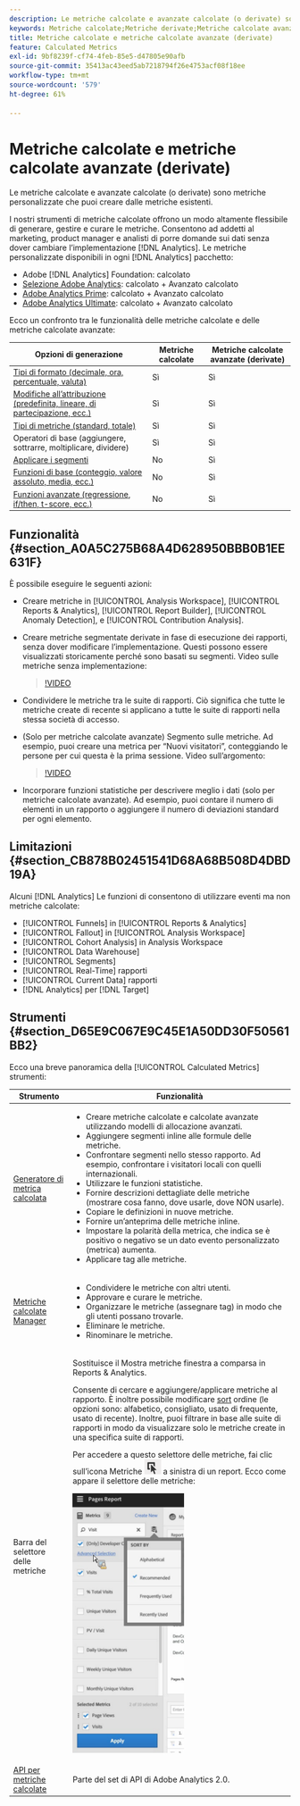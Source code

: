 ```yaml
---
description: Le metriche calcolate e avanzate calcolate (o derivate) sono metriche personalizzate che puoi creare dalle metriche esistenti.
keywords: Metriche calcolate;Metriche derivate;Metriche calcolate avanzate
title: Metriche calcolate e metriche calcolate avanzate (derivate)
feature: Calculated Metrics
exl-id: 9bf8239f-cf74-4feb-85e5-d47805e90afb
source-git-commit: 35413ac43eed5ab7218794f26e4753acf08f18ee
workflow-type: tm+mt
source-wordcount: '579'
ht-degree: 61%

---
```


# Metriche calcolate e metriche calcolate avanzate (derivate)

Le metriche calcolate e avanzate calcolate (o derivate) sono metriche personalizzate che puoi creare dalle metriche esistenti.

I nostri strumenti di metriche calcolate offrono un modo altamente flessibile di generare, gestire e curare le metriche. Consentono ad addetti al marketing, product manager e analisti di porre domande sui dati senza dover cambiare l’implementazione [!DNL Analytics]. Le metriche personalizzate disponibili in ogni [!DNL Analytics] pacchetto:

* Adobe [!DNL Analytics] Foundation: calcolato
* [Selezione Adobe Analytics](https://www.adobe.com/it/data-analytics-cloud/analytics/select.html): calcolato + Avanzato calcolato
* [Adobe Analytics Prime](https://www.adobe.com/it/data-analytics-cloud/analytics/prime.html): calcolato + Avanzato calcolato
* [Adobe Analytics Ultimate](https://www.adobe.com/it/data-analytics-cloud/analytics/ultimate.html): calcolato + Avanzato calcolato

Ecco un confronto tra le funzionalità delle metriche calcolate e delle metriche calcolate avanzate:

| Opzioni di generazione | Metriche calcolate | Metriche calcolate avanzate (derivate) |
|---|---|---|
| [Tipi di formato (decimale, ora, percentuale, valuta)](/help/components/c-calcmetrics/c-workflow/cm-workflow/c-build-metrics/cm-build-metrics.md) | Sì | Sì |
| [Modifiche all’attribuzione (predefinita, lineare, di partecipazione, ecc.)](/help/components/c-calcmetrics/c-workflow/cm-workflow/c-build-metrics/m-metric-type-alloc.md) | Sì | Sì |
| [Tipi di metriche (standard, totale)](/help/components/c-calcmetrics/c-workflow/cm-workflow/c-build-metrics/m-metric-type-alloc.md) | Sì | Sì |
| Operatori di base (aggiungere, sottrarre, moltiplicare, dividere) | Sì | Sì |
| [Applicare i segmenti](/help/components/c-calcmetrics/c-workflow/cm-workflow/c-build-metrics/metrics-with-segments.md) | No | Sì |
| [Funzioni di base (conteggio, valore assoluto, media, ecc.)](/help/components/c-calcmetrics/cm-reference/cm-functions.md) | No | Sì |
| [Funzioni avanzate (regressione, if/then, t-score, ecc.)](/help/components/c-calcmetrics/cm-reference/cm-adv-functions.md) | No | Sì |

## Funzionalità {#section_A0A5C275B68A4D628950BBB0B1EE631F}

È possibile eseguire le seguenti azioni:

* Creare metriche in [!UICONTROL Analysis Workspace], [!UICONTROL Reports & Analytics], [!UICONTROL Report Builder], [!UICONTROL Anomaly Detection], e [!UICONTROL Contribution Analysis].
* Creare metriche segmentate derivate in fase di esecuzione dei rapporti, senza dover modificare l’implementazione. Questi possono essere visualizzati storicamente perché sono basati su segmenti. Video sulle metriche senza implementazione:

   >[!VIDEO](https://video.tv.adobe.com/v/25407/?quality=12)

* Condividere le metriche tra le suite di rapporti. Ciò significa che tutte le metriche create di recente si applicano a tutte le suite di rapporti nella stessa società di accesso.
* (Solo per metriche calcolate avanzate) Segmento sulle metriche. Ad esempio, puoi creare una metrica per “Nuovi visitatori”, conteggiando le persone per cui questa è la prima sessione. Video sull’argomento:

   >[!VIDEO](https://video.tv.adobe.com/v/25409/?quality=12)

* Incorporare funzioni statistiche per descrivere meglio i dati (solo per metriche calcolate avanzate). Ad esempio, puoi contare il numero di elementi in un rapporto o aggiungere il numero di deviazioni standard per ogni elemento.

## Limitazioni {#section_CB878B02451541D68A68B508D4DBD19A}

Alcuni [!DNL Analytics] Le funzioni di consentono di utilizzare eventi ma non metriche calcolate:

* [!UICONTROL Funnels] in [!UICONTROL Reports & Analytics]
* [!UICONTROL Fallout] in [!UICONTROL Analysis Workspace]
* [!UICONTROL Cohort Analysis] in Analysis Workspace
* [!UICONTROL Data Warehouse]
* [!UICONTROL Segments]
* [!UICONTROL Real-Time] rapporti
* [!UICONTROL Current Data] rapporti
* [!DNL Analytics] per [!DNL Target]

## Strumenti {#section_D65E9C067E9C45E1A50DD30F50561BB2}

Ecco una breve panoramica della [!UICONTROL Calculated Metrics] strumenti:

<table id="table_520AFE97DB514958ABE23FD3C9CE0ABD"> 
 <thead> 
  <tr> 
   <th colname="col1" class="entry"> Strumento </th> 
   <th colname="col2" class="entry"> Funzionalità </th> 
  </tr>
 </thead>
 <tbody> 
  <tr> 
   <td colname="col1"><a href="/help/components/c-calcmetrics/c-workflow/cm-workflow/c-build-metrics/cm-build-metrics.md"  > Generatore di metrica calcolata</a> </td> 
   <td colname="col2"> 
    <ul id="ul_E6F02AB9DF204C2F9A0AC92A31594B3E"> 
     <li id="li_A4A6E716374243A190C539A3F4A41C0C">Creare metriche calcolate e calcolate avanzate utilizzando modelli di allocazione avanzati. </li> 
     <li id="li_C8C97BA4E227463E98077ABA5818FFC6">Aggiungere segmenti inline alle formule delle metriche. </li> 
     <li id="li_8503D9E06A3C46569B5CDB4B90F72446">Confrontare segmenti nello stesso rapporto. Ad esempio, confrontare i visitatori locali con quelli internazionali. </li> 
     <li id="li_4B528FDE1F96400DBA0D3276408FF919">Utilizzare le funzioni statistiche. </li> 
     <li id="li_C1162B1EA6784B8189A8A87E2B0DA79A">Fornire descrizioni dettagliate delle metriche (mostrare cosa fanno, dove usarle, dove NON usarle). </li> 
     <li id="li_DEA13F5E8BF94AF1B311C467FE6E2A74">Copiare le definizioni in nuove metriche. </li> 
     <li id="li_8C21F55015D44910904202D2BF74221C">Fornire un’anteprima delle metriche inline. </li> 
     <li id="li_3704F66C321C477F9D4F52E068C231BD">Impostare la polarità della metrica, che indica se è positivo o negativo se un dato evento personalizzato (metrica) aumenta. </li> 
     <li id="li_9D45319FA965476FB1C90DE8AA72BBD7">Applicare tag alle metriche. </li> 
    </ul> </td> 
  </tr> 
  <tr> 
   <td colname="col1"><a href="/help/components/c-calcmetrics/c-workflow/cm-workflow/cm-manager.md"  > Metriche calcolate Manager</a> </td> 
   <td colname="col2"> 
    <ul id="ul_E4D20D5DD3904CC6A85785B5BD4C1B1E"> 
     <li id="li_E0B216BA1478406EB6212263DF71D85B">Condividere le metriche con altri utenti. </li> 
     <li id="li_96EB16FAF3454211AAEF78EA5B08927F">Approvare e curare le metriche. </li> 
     <li id="li_3ADBD2428EAC4B0AA61222D87C3AF2B7">Organizzare le metriche (assegnare tag) in modo che gli utenti possano trovarle. </li> 
     <li id="li_726F3C3390744E49BA63606FE196880E">Eliminare le metriche. </li> 
     <li id="li_F306BA4FA8AF4A6E987BA62634659A2F">Rinominare le metriche. </li> 
    </ul> </td> 
  </tr> 
  <tr> 
   <td colname="col1"> Barra del selettore delle metriche </td> 
   <td colname="col2"> <p>Sostituisce il <span class="uicontrol"> Mostra metriche</span> finestra a comparsa in <span class="uicontrol"> Reports &amp; Analytics</span>. </p> <p>Consente di cercare e aggiungere/applicare metriche al rapporto. È inoltre possibile modificare <a href="/help/components/c-calcmetrics/c-workflow/cm-workflow/cm-finding.md"  > sort</a> ordine (le opzioni sono: alfabetico, consigliato, usato di frequente, usato di recente). Inoltre, puoi filtrare in base alle suite di rapporti in modo da visualizzare solo le metriche create in una specifica suite di rapporti. </p> <p>Per accedere a questo selettore delle metriche, fai clic sull’icona Metriche <img placement="inline"  src="assets/metrics_icon.png" width="30px" id="image_2C6F20B4E634486B95BACD4CA47EF991" /> a sinistra di un report. Ecco come appare il selettore delle metriche: </p> <p><img src="assets/metrics_rail.png" width="200px" id="image_379523E9AFEC4CF08D20C42C740AA358" /> </p> </td> 
  </tr> 
  <tr> 
   <td colname="col1"><a href="https://www.adobe.io/apis/experiencecloud/analytics/docs.html#!AdobeDocs/analytics-2.0-apis/master/README.md"  > API per metriche calcolate</a> </td> 
   <td colname="col2"> <p>Parte del set di API di Adobe Analytics 2.0. </p> </td> 
  </tr> 
 </tbody> 
</table>
